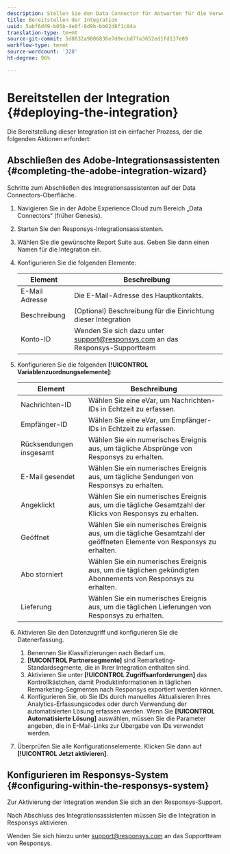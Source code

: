 ```yaml
---
description: Stellen Sie den Data Connector für Antworten für die Verwendung in Adobe Analytics bereit.
title: Bereitstellen der Integration
uuid: 5abf6d49-b05b-4e0f-8d9b-bb02d8f1c84a
translation-type: tm+mt
source-git-commit: 5d8032a9806836e7d0ecbd7fa3652ed1fd137e89
workflow-type: tm+mt
source-wordcount: '328'
ht-degree: 96%

---
```



# Bereitstellen der Integration {#deploying-the-integration}

Die Bereitstellung dieser Integration ist ein einfacher Prozess, der die folgenden Aktionen erfordert:

## Abschließen des Adobe-Integrationsassistenten {#completing-the-adobe-integration-wizard}

Schritte zum Abschließen des Integrationsassistenten auf der Data Connectors-Oberfläche.

1. Navigieren Sie in der Adobe Experience Cloud zum Bereich „Data Connectors“ (früher Genesis).
1. Starten Sie den Responsys-Integrationsassistenten.
1. Wählen Sie die gewünschte Report Suite aus. Geben Sie dann einen Namen für die Integration ein.
1. Konfigurieren Sie die folgenden Elemente:

   | Element | Beschreibung |
   |---|---|
   | E-Mail  Adresse | Die E-Mail-Adresse des Hauptkontakts. |
   | Beschreibung | (Optional) Beschreibung für die Einrichtung dieser Integration |
   | Konto-ID | Wenden Sie sich dazu unter support@responsys.com an das Responsys-Supportteam |

1. Konfigurieren Sie die folgenden **[!UICONTROL Variablenzuordnungselemente]**:

   | Element | Beschreibung |
   |---|---|
   | Nachrichten-ID | Wählen Sie eine eVar, um Nachrichten-IDs in Echtzeit zu erfassen. |
   | Empfänger-ID | Wählen Sie eine eVar, um Empfänger-IDs in Echtzeit zu erfassen. |
   | Rücksendungen insgesamt | Wählen Sie ein numerisches Ereignis aus, um tägliche Absprünge von Responsys zu erhalten. |
   | E-Mail gesendet | Wählen Sie ein numerisches Ereignis aus, um tägliche Sendungen von Responsys zu erhalten. |
   | Angeklickt | Wählen Sie ein numerisches Ereignis aus, um die tägliche Gesamtzahl der Klicks von Responsys zu erhalten. |
   | Geöffnet | Wählen Sie ein numerisches Ereignis aus, um die tägliche Gesamtzahl der geöffneten Elemente von Responsys zu erhalten. |
   | Abo storniert | Wählen Sie ein numerisches Ereignis aus, um die täglichen gekündigten Abonnements von Responsys zu erhalten. |
   | Lieferung | Wählen Sie ein numerisches Ereignis aus, um die täglichen Lieferungen von Responsys zu erhalten. |

1. Aktivieren Sie den Datenzugriff und konfigurieren Sie die Datenerfassung.
   1. Benennen Sie Klassifizierungen nach Bedarf um.
   1. **[!UICONTROL Partnersegmente]** sind Remarketing-Standardsegmente, die in Ihrer Integration enthalten sind.
   1. Aktivieren Sie unter **[!UICONTROL Zugriffsanforderungen]** das Kontrollkästchen, damit Produktinformationen in täglichen Remarketing-Segmenten nach Responsys exportiert werden können.
   1. Konfigurieren Sie, ob Sie IDs durch manuelles Aktualisieren Ihres Analytics-Erfassungscodes oder durch Verwendung der automatisierten Lösung erfassen werden. Wenn Sie **[!UICONTROL Automatisierte Lösung]** auswählen, müssen Sie die Parameter angeben, die in E-Mail-Links zur Übergabe von IDs verwendet werden.
1. Überprüfen Sie alle Konfigurationselemente. Klicken Sie dann auf **[!UICONTROL Jetzt aktivieren]**.

## Konfigurieren im Responsys-System {#configuring-within-the-responsys-system}

Zur Aktivierung der Integration wenden Sie sich an den Responsys-Support.

Nach Abschluss des Integrationsassistenten müssen Sie die Integration in Responsys aktivieren.

Wenden Sie sich hierzu unter support@responsys.com an das Supportteam von Responsys.
